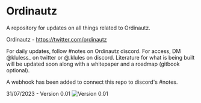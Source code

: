 # Ordinautz

A repository for updates on all things related to Ordinautz. 

Ordinautz - https://twitter.com/ordinautz


For daily updates, follow #notes on Ordinautz discord. For access, DM @kluless_ on twitter or @.klules on discord.
Literature for what is being built will be updated soon along with a whitepaper and a roadmap (gitbook optional).

A webhook has been added to connect this repo to discord's #notes.

31/07/2023 - Version 0.01 ![Version 0.01](/Users/angad/Downloads/version0.01.png "Version 0.01 - KG")
